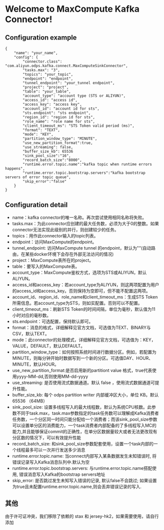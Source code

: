# Welcome to MaxCompute Kafka Connector!

## Configuration example
````$xslt
{
    "name": "your_name",
    "config": {
        "connector.class": "com.aliyun.odps.kafka.connect.MaxComputeSinkConnector",
        "tasks.max": "3",
        "topics": "your_topic",
        "endpoint": "endpoint",
        "tunnel_endpoint": "your_tunnel endpoint",
        "project": "project",
        "table": "your_table",
        "account_type": "account type (STS or ALIYUN)",
        "access_id": "access id",
        "access_key": "access key",
        "account_id": "account id for sts",
        "sts.endpoint": "sts endpoint",
        "region_id": "region id for sts",
        "role_name": "role name for sts",
        "client_timeout_ms": "STS Token valid period (ms)",
        "format": "TEXT",
        "mode": "KEY",
        "partition_window_type": "MINUTE",
        "use_new_partition_format":true,
        "use_streaming": false,
        "buffer_size_kb": 65536
        "sink_pool_size":"16",
        "record_batch_size":"8000",
        "runtime.error.topic.name":"kafka topic when runtime errors happens",
        "runtime.error.topic.bootstrap.servers":"kafka bootstrap servers of error topic queue",
        "skip_error":"false"
    }
}
````

## Configuration detail
- name：kafka connector的唯一名称。再次尝试使用相同名称将失败。
- tasks.max：为此connector应创建的最大任务数，必须为大于0的整数。如果connector无法实现此级别的并行，则创建较少的任务。
- topics：用作此connector输入的topic列表。
- endpoint：访问MaxCompute的endpoint。
- tunnel_endpoint: 访问MaxCompute tunnel 的endpoint，默认为""(自动路由，在某些docker环境下会存在外部无法访问的情况)
- project：MaxCompute表所在的project。
- table：要写入的MaxCompute表。
- account_type：MaxCompute鉴权方式，选项为STS或ALIYUN，默认ALIYUN。
- access_id和access_key：若account_type为ALIYUN，则这两项配置为用户的access_id和access_key。否则保持为空即可，但不能不配置这两项。
- account_id、region_id、role_name和client_timeout_ms：生成STS Token所需信息。若account_type为STS，则如实配置。否则可以不配置。
- client_timeout_ms：刷新STS Token的时间间隔，单位为毫秒，默认值为11小时对应的毫秒数。
- sts.endpoint：可选配置，保持默认即可。
- format：消息的格式，详细解释见官方文档，可选值为TEXT、BINARY与CSV，默认TEXT。
- mode：此connector的处理模式，详细解释见官方文档，可选值为：KEY，VALUE，DEFAULT，默认DEFAULT。
- partition_window_type：如何按照系统时间进行数据分区。例如，若配置为MINUTE，则每分钟开始时数据写到一个新的分区。可选值DAY、HOUR、MINUTE，默认HOUR。
- use_new_partition_format:是否启用新的partitiont value 格式，true代表使用yyyy-MM-dd,否则使用MM-dd-yyyy
- use_streaming: 是否使用流式数据通道。默认 false ，使用流式数据通道可提升性能。
- buffer_size_kb: 每个 odps partition writer 内部缓冲区大小，单位 KB。默认 65536 （64MB）
- sink_pool_size: 设置多线程写入的最大线程数，默认为系统CPU核数。此参数不同于task.max，task.max参数指定的task任务数可以理解成Kafka消费者任务数，一个分区同一时间只能分配给一个消费者；而该sink_pool_size参数可以设置单分区的消费能力，一个task消费者内部配备的了多线程写入MC的能力,并且能够保证commit的正确性，在单分区数据量较大或者无法更改现有分区数的情况下，可以有效提升性能
- record_batch_size: 和sink_pool_size参数配套使用，设置一个task内部的一个线程最多可以一次并行发送多少消息
- runtime.error.topic.name: 当connect内部写入某条数据发生未知错误时, 将错误记录写入Kafka消息队列中.默认为空
- runtime.error.topic.bootstrap.servers: 与runtime.error.topic.name搭配使用, 错误消息写入Kafka的bootstrap servers地址
- skip_error: 是否跳过发生未知写入错误的记录, 默认false不会跳过; 如果设置为true且未配置runtime.error.topic.name,则会丢弃错误记录的写入.

## 其他
由于许可证冲突，我们移除了依赖的 stax 和 jersey-hk2，如果需要使用，请自行添加